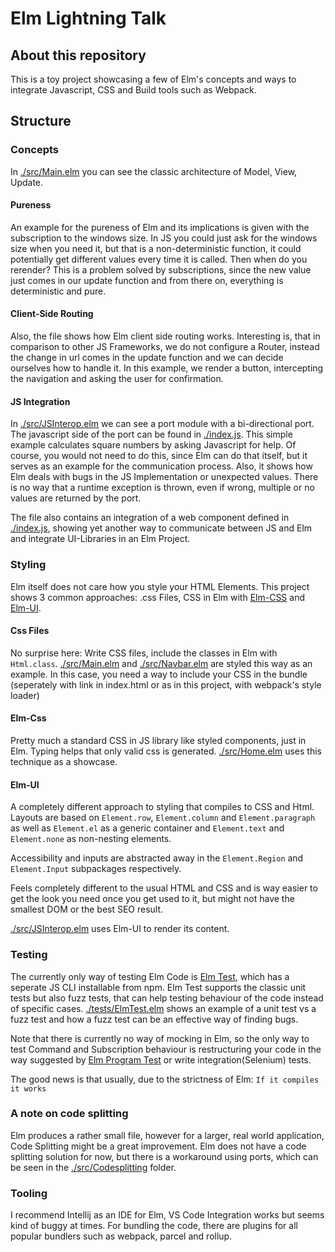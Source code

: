 # Elm Lightning Talk

## About this repository

This is a toy project showcasing a few of Elm's concepts and ways to integrate Javascript, CSS and Build tools such as Webpack.

## Structure

### Concepts

In [./src/Main.elm](./src/Main.elm) you can see the classic architecture of Model, View, Update.

#### Pureness

An example for the pureness of Elm and its implications is given with the subscription to the windows size. In JS you could just ask for the windows size when you need it, but that is a non-deterministic function, it could potentially get different values every time it is called. Then when do you rerender?
This is a problem solved by subscriptions, since the new value just comes in our update function and from there on, everything is deterministic and pure.

#### Client-Side Routing

Also, the file shows how Elm client side routing works. Interesting is, that in comparison to other JS Frameworks, we do not configure a Router, instead the change in url comes in the update function and we can decide ourselves how to handle it.
In this example, we render a button, intercepting the navigation and asking the user for confirmation.

#### JS Integration

In [./src/JSInterop.elm](./src/JSInterop.elm) we can see a port module with a bi-directional port. The javascript side of the port can be found in [./index.js](./index.js).
This simple example calculates square numbers by asking Javascript for help. Of course, you would not need to do this, since Elm can do that itself, but it serves as an example for the communication process.
Also, it shows how Elm deals with bugs in the JS Implementation or unexpected values. There is no way that a runtime exception is thrown, even if wrong, multiple or no values are returned by the port.

The file also contains an integration of a web component defined in [./index.js](./index.js), showing yet another way to communicate between JS and Elm and integrate UI-Libraries in an Elm Project.

### Styling

Elm itself does not care how you style your HTML Elements. This project shows 3 common approaches: .css Files, CSS in Elm with [Elm-CSS](https://package.elm-lang.org/packages/rtfeldman/elm-css/latest) and [Elm-UI](https://package.elm-lang.org/packages/mdgriffith/elm-ui/latest/).

#### Css Files

No surprise here: Write CSS files, include the classes in Elm with `Html.class`. [./src/Main.elm](./src/Main.elm) and [./src/Navbar.elm](./src/Navbar.elm) are styled this way as an example. In this case, you need a way to include your CSS in the bundle (seperately with link in index.html or as in this project, with webpack's style loader)

#### Elm-Css

Pretty much a standard CSS in JS library like styled components, just in Elm. Typing helps that only valid css is generated. [./src/Home.elm](./src/Home.elm) uses this technique as a showcase.

#### Elm-UI

A completely different approach to styling that compiles to CSS and Html. Layouts are based on `Element.row`, `Element.column` and `Element.paragraph` as well as `Element.el` as a generic container and `Element.text` and `Element.none` as non-nesting elements.

Accessibility and inputs are abstracted away in the `Element.Region` and `Element.Input` subpackages respectively.

Feels completely different to the usual HTML and CSS and is way easier to get the look you need once you get used to it, but might not have the smallest DOM or the best SEO result.

[./src/JSInterop.elm](./src/JSInterop.elm) uses Elm-UI to render its content.

### Testing

The currently only way of testing Elm Code is [Elm Test](https://package.elm-lang.org/packages/elm-explorations/test/latest/), which has a seperate JS CLI installable from npm.
Elm Test supports the classic unit tests but also fuzz tests, that can help testing behaviour of the code instead of specific cases.
[./tests/ElmTest.elm](./tests/ElmTest.elm) shows an example of a unit test vs a fuzz test and how a fuzz test can be an effective way of finding bugs.

Note that there is currently no way of mocking in Elm, so the only way to test Command and Subscription behaviour is restructuring your code in the way suggested by [Elm Program Test](https://package.elm-lang.org/packages/avh4/elm-program-test/latest/) or write integration(Selenium) tests.

The good news is that usually, due to the strictness of Elm:
`If it compiles it works`

### A note on code splitting

Elm produces a rather small file, however for a larger, real world application, Code Splitting might be a great improvement.
Elm does not have a code splitting solution for now, but there is a workaround using ports, which can be seen in the [./src/Codesplitting](./src/Codesplitting) folder.

### Tooling

I recommend Intellij as an IDE for Elm, VS Code Integration works but seems kind of buggy at times.
For bundling the code, there are plugins for all popular bundlers such as webpack, parcel and rollup.


